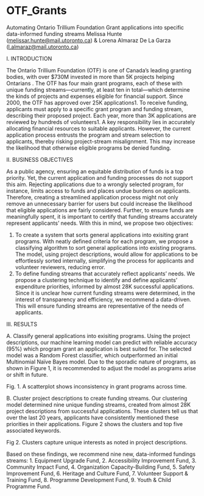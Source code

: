 # OTF_Grants
Automating Ontario Trillium Foundation Grant applications into specific data-informed funding streams
Melissa Hunte (melissar.hunte@mail.utoronto.ca) & Lorena Almaraz De La Garza (l.almaraz@mail.utoronto.ca) 

I.	INTRODUCTION

The Ontario Trillium Foundation (OTF) is one of Canada’s leading granting bodies, with over $730M invested in more than 5K projects helping Ontarians . The OTF has four main grant programs, each of these with unique funding streams—currently, at least ten in total—which determine the kinds of projects and expenses eligible for financial support.
Since 2000, the OTF has approved over 25K applications1. To receive funding, applicants must apply to a specific grant program and funding stream, describing their proposed project. Each year, more than 3K applications are reviewed by hundreds of volunteers1. 
A key responsibility lies in accurately allocating financial resources to suitable applicants. However, the current application process entrusts the program and stream selection to applicants, thereby risking project-stream misalignment. This may increase the likelihood that otherwise eligible programs be denied funding.

II.	BUSINESS OBJECTIVES

As a public agency, ensuring an equitable distribution of funds is a top priority. Yet, the current application and funding processes do not support this aim. Rejecting applications due to a wrongly selected program, for instance, limits access to funds and places undue burdens on applicants. Therefore, creating a streamlined application process might not only remove an unnecessary barrier for users but could increase the likelihood that eligible applications are fairly considered. Further, to ensure funds are meaningfully spent, it is important to certify that funding streams accurately represent applicants’ needs. With this in mind, we propose two objectives:
1)	To create a system that sorts general applications into exisiting grant programs. With neatly defined criteria for each program, we propose a classifying algorithm to sort general applications into existing programs. The model, using project descriptions, would allow for applications to be effortlessly sorted internally, simplifying the process for applicants and volunteer reviewers, reducing error.
2)	To define funding streams that accurately reflect applicants’ needs. We propose a clustering technique to identify and define applicants’ expenditure priorities, informed by almost 28K successful applications. Since it is unclear how current funding streams were determined, in the interest of transparency and efficiency, we recommend a data-driven. This will ensure funding streams are representative of the needs of applicants.

III.	RESULTS

A.	Classify general applications into exisiting programs.
Using the project descriptions, our machine learning model can predict with reliable accuracy (95%) which program grant an application is best suited for. The selected model was a Random Forest classifier, which outperformed an initial Multinomial Naïve Bayes model. Due to the sporadic nature of programs, as shown in Figure 1, it is recommended to adjust the model as programs arise or shift in future.
 
Fig. 1.	A scatterplot shows inconsistency in grant programs across time.

B.	Cluster project descriptions to create funding streams.
Our clustering model determined nine unique funding streams, created from almost 28K project descriptions from successful applications. These clusters tell us that over the last 20 years, applicants have consistently mentioned these priorities in their applications. Figure 2 shows the clusters and top five associated keywords.
 
Fig 2. Clusters capture unique interests as noted in project descriptions.

Based on these findings, we recommend nine new, data-informed fundings streams: 1. Equipment Upgrade Fund, 2. Accessibility Improvement Fund, 3. Community Impact Fund, 4. Organization Capacity-Building Fund, 5. Safety Improvement Fund, 6. Heritage and Culture Fund, 7. Volunteer Support & Training Fund, 8. Programme Development Fund, 9. Youth & Child Programme Fund.

